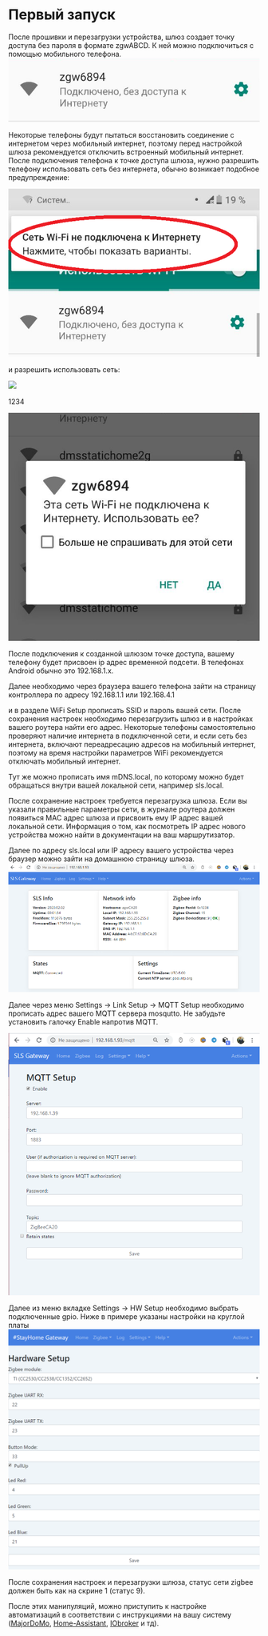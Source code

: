 # Первый запуск

После прошивки и перезагрузки устройства, шлюз создает точку доступа без пароля в формате zgwABCD. К ней можно подключиться с помощью мобильного телефона.  
![](/img/zgw02.png)

Некоторые телефоны  будут пытаться восстановить соединение с интернетом через мобильный интернет, поэтому перед настройкой шлюза рекомендуется отключить встроенный мобильный интернет. После подключения  телефона к точке доступа шлюза, нужно разрешить телефону использовать сеть без интернета, обычно возникает подобное предупреждение:

![](/img/zgw05.png)

и разрешить использовать сеть:

![](/img/zgw1.png1)

1234


![](/img/zgw2.png)

После подключения к созданной шлюзом точке доступа, вашему телефону будет присвоен ip адрес временной подсети. В телефонах Android  обычно это 192.168.1.x.


Далее необходимо через браузера вашего телефона зайти на страницу контроллера по адресу 192.168.1.1 или 192.168.4.1 



и в разделе WiFi Setup прописать SSID и пароль вашей сети. После сохранения настроек необходимо перезагрузить шлюз и в настройках вашего роутера найти его адрес. Некоторые телефоны самостоятельно проверяют наличие интернета в подключенной  сети, и если сеть без интернета,  включают переадресацию адресов на мобильный интернет, поэтому на время настройки параметров WiFi рекомендуется отключать мобильный интернет.



Тут же можно прописать имя mDNS.local, по которому можно будет обращаться внутри вашей локальной сети, например sls.local.


После сохранение настроек требуется перезагрузка шлюза. Если вы указали правильные параметры сети, в журнале роутера должен появиться MAC адрес шлюза и присвоить ему IP адрес вашей локальной сети. Информация о том, как посмотреть IP адрес нового устройства можно найти в  документации на ваш маршрутизатор. 

Далее по адресу sls.local или IP адресу вашего устройства через браузер можно зайти на домашнюю страницу шлюза.
![captivate2](/img/slshome.png)


Далее через меню Settings -> Link Setup -> MQTT Setup необходимо прописать адрес вашего MQTT сервера mosqutto. Не забудьте установить галочку Enable напротив MQTT.

![zigbee](/img/slssetupmqtt.png)


Далее из меню вкладке  Settings ->  HW Setup необходимо выбрать подключенные gpio. Ниже в примере указаны настройки на круглой платы 
![hw](/img/hw_setup.png)

После сохранения настроек и перезагрузки шлюза, статус сети zigbee должен быть как на скрине 1 (статус 9).

После этих манипуляций, можно приступить к настройке автоматизаций в соответствии с инструкциями на вашу систему ([MajorDoMo](/int_majordomo_rus.md), [Home-Assistant](/int_has_rus.md), [IObroker](/int_iobroker_rus.md) и тд).
